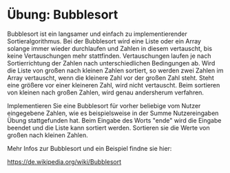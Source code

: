 # Übung: Bubblesort

Bubblesort ist ein langsamer und einfach zu implementierender Sortieralgorithmus.
Bei der Bubblesort wird eine Liste oder ein Array solange immer wieder
durchlaufen und Zahlen in diesem vertauscht, bis keine Vertauschungen mehr
stattfinden. Vertauschungen laufen je nach Sortierrichtung der Zahlen nach
unterschiedlichen Bedingungen ab. Wird die Liste von großen nach kleinen
Zahlen sortiert, so werden zwei Zahlen im Array vertauscht, wenn die kleinere
Zahl vor der großen Zahl steht. Steht eine größere vor einer kleineren Zahl,
wird nicht vertauscht. Beim sortieren von kleinen nach großen Zahlen, wird
genau andersherum verfahren.

Implementieren Sie eine Bubblesort für vorher beliebige vom Nutzer eingegebene
Zahlen, wie es beispielsweise in der Summe Nutzereingaben Übung stattgefunden hat.
Beim Eingabe des Worts "ende" wird die Eingabe beendet und die Liste kann sortiert werden.
Sortieren sie die Werte von großen nach kleinen Zahlen. 

Mehr Infos zur Bubblesort und ein Beispiel findne sie hier:

https://de.wikipedia.org/wiki/Bubblesort